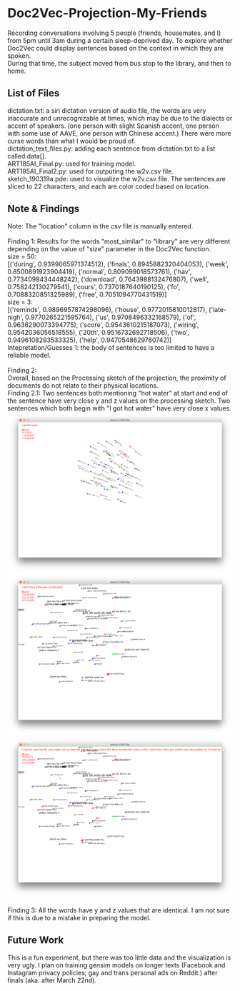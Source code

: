# Doc2Vec-Projection-My-Friends
Recording conversations involving 5 people (friends, housemates, and I) from 5pm until 3am during a certain sleep-deprived day. To explore whether Doc2Vec could display sentences based on the context in which they are spoken.<br />
During that time, the subject moved from bus stop to the library, and then to home.
## List of Files
dictation.txt: a siri dictation version of audio file, the words are very inaccurate and unrecognizable at times, which may be due to the dialects or accent of speakers. (one person with slight Spanish accent, one person with some use of AAVE, one person with Chinese accent.) There were more curse words than what I would be proud of. <br />
dictation_text_files.py: adding each sentence from dictation.txt to a list called data[].<br />
ART185AI_Final.py: used for training model.<br />
ART185AI_Final2.py: used for outputing the w2v.csv file.<br />
sketch_190319a.pde: used to visualize the w2v.csv file. The sentences are sliced to 22 characters, and each are color coded based on location.<br />
## Note & Findings
Note: The "location" column in the csv file is manually entered.<br /><br />
Finding 1: Results for the words "most_similar" to "library" are very different depending on the value of "size" parameter in the Doc2Vec function.<br />
  size = 50:<br />
    [('during', 0.9399065971374512), ('finals', 0.8945882320404053), ('week', 0.8500891923904419), ('normal', 0.809099018573761), ('hav', 0.7734098434448242), ('download', 0.7643988132476807), ('well', 0.758242130279541), ('cours', 0.7370187640190125), ('fo', 0.7088320851325989), ('free', 0.7051094770431519)]<br />
  size = 3:<br />
    [('reminds', 0.9896957874298096), ('house', 0.9772015810012817), ('late-nigh', 0.9770265221595764), ('us', 0.9708496332168579), ('of', 0.9636290073394775), ('score', 0.9543610215187073), ('wiring', 0.9542036056518555), ('20th', 0.9516732692718506), ('two', 0.9496108293533325), ('help', 0.9470548629760742)]<br />
Intepretation/Guesses 1: the body of sentences is too limited to have a reliable model.<br /><br />
Finding 2:<br />
Overall, based on the Processing sketch of the projection, the proximity of documents do not relate to their physical locations.<br />
Finding 2.1: Two sentences both mentioning "hot water" at start and end of the sentence have very close y and z values on the processing sketch. Two sentences which both begin with "I got hot water" have very close x values.<br />
![alt text](https://github.com/5ft3squirrel/Doc2Vec-Projection-My-Friends/blob/master/Screen%20Shot%202019-03-19%20at%2011.58.52%20PM.png "Logo Title Text 1")<br />
![alt text](https://github.com/5ft3squirrel/Doc2Vec-Projection-My-Friends/blob/master/Screen%20Shot%202019-03-20%20at%2012.02.22%20AM.png "Logo Title Text 1")<br />
![alt text](https://github.com/5ft3squirrel/Doc2Vec-Projection-My-Friends/blob/master/Screen%20Shot%202019-03-20%20at%2012.02.27%20AM.png "Logo Title Text 1")<br /><br />
Finding 3: All the words have y and z values that are identical. I am not sure if this is due to a mistake in preparing the model.<br />
## Future Work
This is a fun experiment, but there was too little data and the visualization is very ugly. I plan on training gensim models on longer texts (Facebook and Instagram privacy policies; gay and trans personal ads on Reddit.) after finals (aka. after March 22nd).
